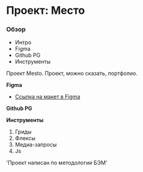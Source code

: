 # Проект: Место

### Обзор

* Интро
* Figma
* Github PG
* Инструменты

Проект Mesto. Проект, можно сказать, портфолио.

**Figma**

* [Ссылка на макет в Figma](https://www.figma.com/file/2cn9N9jSkmxD84oJik7xL7/JavaScript.-Sprint-4?node-id=0%3A1)

**Github PG**



**Инструменты**

1. Гриды
2. Флексы
3. Медиа-запросы
4. Js

'Проект написан по методологии БЭМ'





